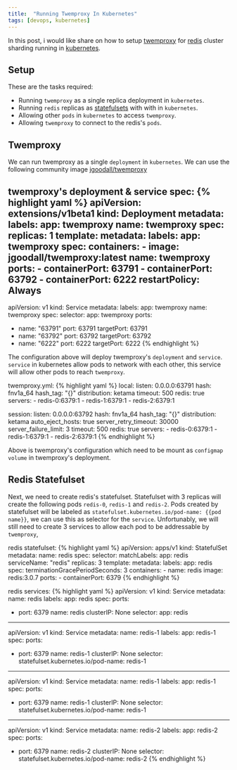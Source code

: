```yaml
---
title:  "Running Twemproxy In Kubernetes"
tags: [devops, kubernetes]
---
```


In this post, i would like share on how to setup [twemproxy]() for [redis]() cluster sharding running in [kubernetes]().

## Setup
These are the tasks required:

- Running `twemproxy` as a single replica deployment in `kubernetes`.
- Running `redis` replicas as [statefulsets]() with  with in `kubernetes`.
- Allowing other `pods` in `kubernetes` to access `twemproxy`.
- Allowing `twemproxy` to connect to the redis's `pods`.

## Twemproxy
We can run twemproxy as a single `deployment` in `kubernetes`. We can use the following community image [jgoodall/twemproxy](https://registry.hub.docker.com/u/jgoodall/twemproxy/)

twemproxy's deployment & service spec:
{% highlight yaml %}
apiVersion: extensions/v1beta1
kind: Deployment
metadata:
  labels:
    app: twemproxy
  name: twemproxy
spec:
  replicas: 1
  template:
    metadata:
      labels:
        app: twemproxy
    spec:
      containers:
      - image: jgoodall/twemproxy:latest
        name: twemproxy
        ports:
        - containerPort: 63791
        - containerPort: 63792
        - containerPort: 6222
      restartPolicy: Always
---
apiVersion: v1
kind: Service
metadata:
  labels:
    app: twemproxy
  name: twemproxy
spec:
  selector:
    app: twemproxy
  ports:
  - name: "63791"
    port: 63791
    targetPort: 63791
  - name: "63792"
    port: 63792
    targetPort: 63792
  - name: "6222"
    port: 6222
    targetPort: 6222
{% endhighlight %}

The configuration above will deploy twemproxy's `deployment` and `service`. `service` in kubernetes allow pods to network with each other, this service will allow other pods to reach `twemproxy`.

twemproxy.yml:
{% highlight yaml %}
local:
  listen: 0.0.0.0:63791
  hash: fnv1a_64
  hash_tag: "{}"
  distribution: ketama
  timeout: 500
  redis: true
  servers:
    - redis-0:6379:1
    - redis-1:6379:1
    - redis-2:6379:1

session:
  listen: 0.0.0.0:63792
  hash: fnv1a_64
  hash_tag: "{}"
  distribution: ketama
  auto_eject_hosts: true
  server_retry_timeout: 30000
  server_failure_limit: 3
  timeout: 500
  redis: true
  servers:
    - redis-0:6379:1
    - redis-1:6379:1
    - redis-2:6379:1
{% endhighlight %}

Above is twemproxy's configuration which need to be mount as `configmap volume` in twemproxy's deployment.

## Redis Statefulset
Next, we need to create redis's statefulset. Statefulset with 3 replicas will create the following pods `redis-0`, `redis-1` and `redis-2`.  Pods created by statefulset will be labeled as `statefulset.kubernetes.io/pod-name: {{pod name}}`, we can use this as selector for the `service`. Unfortunably, we will still need to create 3 services to allow each pod to be addressable by `twemproxy`, 

redis statefulset:
{% highlight yaml %}
apiVersion: apps/v1
kind: StatefulSet
metadata:
  name: redis
spec:
  selector:
    matchLabels:
      app: redis
  serviceName: "redis"
  replicas: 3
  template:
    metadata:
      labels:
        app: redis
    spec:
      terminationGracePeriodSeconds: 3
      containers:
      - name: redis
        image: redis:3.0.7
        ports:
        - containerPort: 6379
{% endhighlight %}

redis services:
{% highlight yaml %}
apiVersion: v1
kind: Service
metadata:
  name: redis
  labels:
    app: redis
spec:
  ports:
  - port: 6379
    name: redis
  clusterIP: None
  selector:
    app: redis
---
apiVersion: v1
kind: Service
metadata:
  name: redis-1
  labels:
    app: redis-1
spec:
  ports:
  - port: 6379
    name: redis-1
  clusterIP: None
  selector:
    statefulset.kubernetes.io/pod-name: redis-1
---
apiVersion: v1
kind: Service
metadata:
  name: redis-1
  labels:
    app: redis-1
spec:
  ports:
  - port: 6379
    name: redis-1
  clusterIP: None
  selector:
    statefulset.kubernetes.io/pod-name: redis-1
---
apiVersion: v1
kind: Service
metadata:
  name: redis-2
  labels:
    app: redis-2
spec:
  ports:
  - port: 6379
    name: redis-2
  clusterIP: None
  selector:
    statefulset.kubernetes.io/pod-name: redis-2
{% endhighlight %}